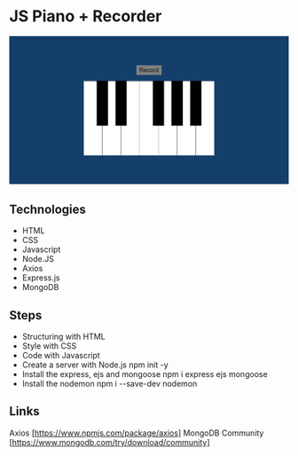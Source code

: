 # JS Piano + Recorder 
![Snapshot from JS Piano + Recorder Project](./design/js_piano_tutorial.jpg/)
## Technologies
* HTML
* CSS
* Javascript
* Node.JS
* Axios
* Express.js
* MongoDB

## Steps
* Structuring with HTML
* Style with CSS
* Code with Javascript
* Create a server with Node.js
npm init -y
* Install the express, ejs and mongoose
npm i express ejs mongoose
* Install the nodemon
npm i --save-dev nodemon

## Links
Axios [https://www.npmjs.com/package/axios]
MongoDB Community [https://www.mongodb.com/try/download/community]